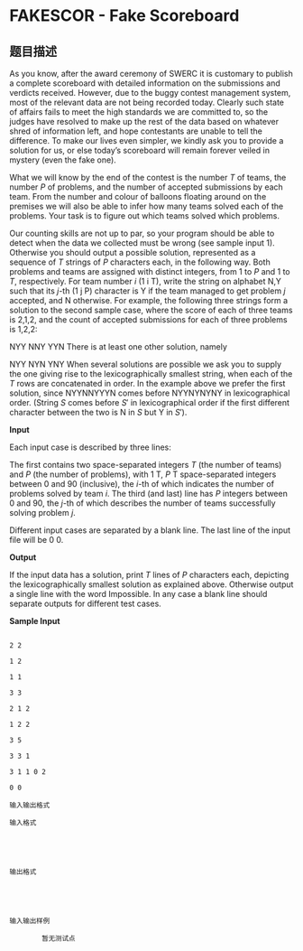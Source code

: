 # FAKESCOR - Fake Scoreboard

## 题目描述

As you know, after the award ceremony of SWERC it is customary to publish a complete scoreboard with detailed information on the submissions and verdicts received. However, due to the buggy contest management system, most of the relevant data are not being recorded today. Clearly such state of affairs fails to meet the high standards we are committed to, so the judges have resolved to make up the rest of the data based on whatever shred of information left, and hope contestants are unable to tell the difference. To make our lives even simpler, we kindly ask you to provide a solution for us, or else today’s scoreboard will remain forever veiled in mystery (even the fake one).

What we will know by the end of the contest is the number _T_ of teams, the number _P_ of problems, and the number of accepted submissions by each team. From the number and colour of balloons floating around on the premises we will also be able to infer how many teams solved each of the problems. Your task is to figure out which teams solved which problems.

Our counting skills are not up to par, so your program should be able to detect when the data we collected must be wrong (see sample input 1). Otherwise you should output a possible solution, represented as a sequence of _T_ strings of _P_ characters each, in the following way. Both problems and teams are assigned with distinct integers, from 1 to _P_ and 1 to _T_, respectively. For team number _i_ (1 i T), write the string on alphabet N,Y such that its _j_-th (1 j P) character is Y if the team managed to get problem _j_ accepted, and N otherwise. For example, the following three strings form a solution to the second sample case, where the score of each of three teams is 2,1,2, and the count of accepted submissions for each of three problems is 1,2,2:

NYY NNY YYN There is at least one other solution, namely

NYY NYN YNY When several solutions are possible we ask you to supply the one giving rise to the lexicographically smallest string, when each of the _T_ rows are concatenated in order. In the example above we prefer the first solution, since NYYNNYYYN comes before NYYNYNYNY in lexicographical order. (String _S_ comes before _S_′ in lexicographical order if the first different character between the two is N in _S_ but Y in _S_′).

**Input**

Each input case is described by three lines:

The first contains two space-separated integers _T_ (the number of teams) and _P_ (the number of problems), with 1 T, _P_ T space-separated integers between 0 and 90 (inclusive), the _i_-th of which indicates the number of problems solved by team _i_. The third (and last) line has _P_ integers between 0 and 90, the _j_-th of which describes the number of teams successfully solving problem _j_.

Different input cases are separated by a blank line. The last line of the input file will be 0 0.

**Output**

If the input data has a solution, print _T_ lines of _P_ characters each, depicting the lexicographically smallest solution as explained above. Otherwise output a single line with the word Impossible. In any case a blank line should separate outputs for different test cases.

**Sample Input**

```

2 2

1 2

1 1

3 3

2 1 2

1 2 2

3 5

3 3 1

3 1 1 0 2

0 0

```

    输入输出格式

    输入格式

    

    

    输出格式

    

    

    输入输出样例

            暂无测试点

    

    

    

<!--  -->

